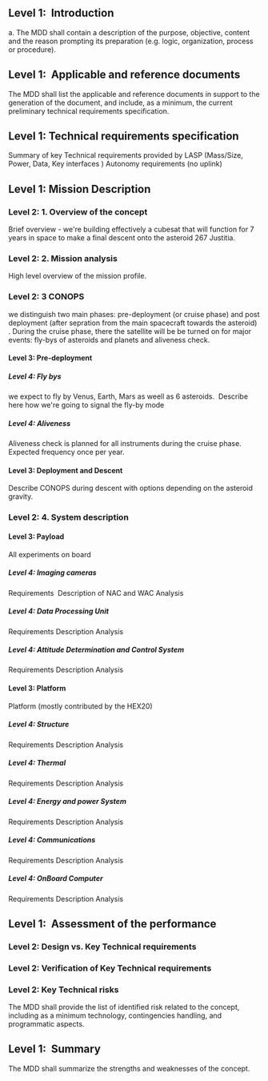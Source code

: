 ## Level 1:  Introduction
a. The MDD shall contain a description of the purpose, objective, content and
the reason prompting its preparation (e.g. logic, organization, process or
procedure).
## Level 1:  Applicable and reference documents
The MDD shall list the applicable and reference documents in support to
the generation of the document, and include, as a minimum, the current
preliminary technical requirements specification.
## Level 1: Technical requirements specification
Summary of key Technical requirements provided by LASP (Mass/Size, Power, Data, Key interfaces )
Autonomy requirements (no uplink)
## Level 1: Mission Description

### Level 2: 1. Overview of the concept
Brief overview - we're building effectively a cubesat that will function for 7 years in space to make a final descent onto the asteroid 267 Justitia. 
### Level 2: 2. Mission analysis
High level overview of the mission profile. 
### Level 2: 3 CONOPS 
we distinguish two main phases: pre-deployment (or cruise phase) and post deployment (after sepration from the main spacecraft towards the asteroid) . During the cruise phase, there the satellite will be be turned on for major events: fly-bys of asteroids and planets and aliveness check. 
#### Level 3: Pre-deployment 

##### Level 4: Fly bys 
we expect to fly by Venus, Earth, Mars as weell as 6 asteroids. 
Describe here how we're going to signal the fly-by mode 
##### Level 4: Aliveness 
Aliveness check is planned for all instruments during the cruise phase. Expected frequency once per year. 
#### Level 3: Deployment and Descent 
Describe CONOPS during descent with options depending on the asteroid gravity. 
### Level 2: 4. System description
#### Level 3: Payload
All experiments on board 
##### Level 4: Imaging cameras
Requirements 
Description of NAC and WAC
Analysis
##### Level 4: Data Processing Unit
Requirements
Description
Analysis
##### Level 4: Attitude Determination and Control System
Requirements
Description
Analysis
#### Level 3: Platform
Platform (mostly contributed by the HEX20) 
##### Level 4: Structure
Requirements
Description
Analysis
##### Level 4: Thermal
Requirements
Description
Analysis
##### Level 4: Energy and power System
Requirements
Description
Analysis
##### Level 4: Communications
Requirements
Description
Analysis
##### Level 4: OnBoard Computer
Requirements
Description
Analysis
## Level 1:  Assessment of the performance
### Level 2: Design vs. Key Technical requirements 
### Level 2: Verification of Key Technical requirements 
### Level 2: Key Technical risks
The MDD shall provide the list of identified risk related to the concept,
including as a minimum technology, contingencies handling, and
programmatic aspects.
## Level 1:  Summary
The MDD shall summarize the strengths and weaknesses of the concept.
